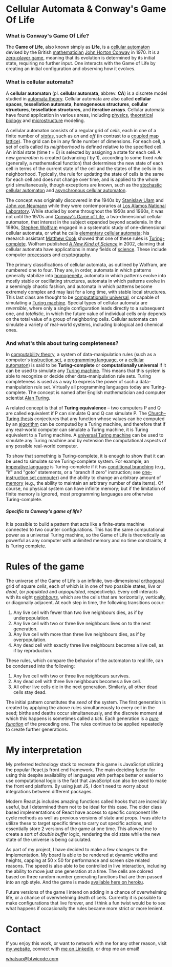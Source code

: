 # Cellular Automata & Conway's Game Of Life
### What is Conway's Game Of Life?
The **Game of Life**, also known simply as **Life**, is a [cellular automaton](https://en.wikipedia.org/wiki/Cellular_automaton "Cellular automaton") devised by the British [mathematician](https://en.wikipedia.org/wiki/Mathematician "Mathematician")  [John Horton Conway](https://en.wikipedia.org/wiki/John_Horton_Conway "John Horton Conway") in 1970. It is a [zero-player game](https://en.wikipedia.org/wiki/Zero-player_game "Zero-player game"), meaning that its evolution is determined by its initial state, requiring no further input. One interacts with the Game of Life by creating an initial configuration and observing how it evolves.

### What is cellular automata?
A  **cellular automaton**  (pl.  **cellular automata**, abbrev.  **CA**) is a discrete model studied in  [automata theory](https://en.wikipedia.org/wiki/Automata_theory "Automata theory"). Cellular automata are also called  **cellular spaces**,  **tessellation automata**,  **homogeneous structures**,  **cellular structures**,  **tessellation structures**, and  **iterative arrays**. Cellular automata have found application in various areas, including  [physics](https://en.wikipedia.org/wiki/Physics "Physics"),  [theoretical biology](https://en.wikipedia.org/wiki/Theoretical_biology "Theoretical biology")  and  [microstructure](https://en.wikipedia.org/wiki/Microstructure "Microstructure")  modeling.

A cellular automaton consists of a regular grid of  _cells_, each in one of a finite number of  _[states](https://en.wikipedia.org/wiki/State_(computer_science) "State (computer science)")_, such as  _on_  and  _off_  (in contrast to a  [coupled map lattice](https://en.wikipedia.org/wiki/Coupled_map_lattice "Coupled map lattice")). The grid can be in any finite number of dimensions. For each cell, a set of cells called its  _neighborhood_  is defined relative to the specified cell. An initial state (time  _t_ = 0) is selected by assigning a state for each cell. A new  _generation_  is created (advancing  _t_  by 1), according to some fixed  _rule_  (generally, a mathematical function)  that determines the new state of each cell in terms of the current state of the cell and the states of the cells in its neighborhood. Typically, the rule for updating the state of cells is the same for each cell and does not change over time, and is applied to the whole grid simultaneously, though exceptions are known, such as the  [stochastic cellular automaton](https://en.wikipedia.org/wiki/Stochastic_cellular_automaton "Stochastic cellular automaton")  and  [asynchronous cellular automaton](https://en.wikipedia.org/wiki/Asynchronous_cellular_automaton "Asynchronous cellular automaton").

The concept was originally discovered in the 1940s by  [Stanislaw Ulam](https://en.wikipedia.org/wiki/Stanislaw_Ulam "Stanislaw Ulam")  and  [John von Neumann](https://en.wikipedia.org/wiki/John_von_Neumann "John von Neumann")  while they were contemporaries at  [Los Alamos National Laboratory](https://en.wikipedia.org/wiki/Los_Alamos_National_Laboratory "Los Alamos National Laboratory"). While studied by some throughout the 1950s and 1960s, it was not until the 1970s and  [Conway's Game of Life](https://en.wikipedia.org/wiki/Conway%27s_Game_of_Life "Conway's Game of Life"), a two-dimensional cellular automaton, that interest in the subject expanded beyond academia. In the 1980s,  [Stephen Wolfram](https://en.wikipedia.org/wiki/Stephen_Wolfram "Stephen Wolfram")  engaged in a systematic study of one-dimensional cellular automata, or what he calls  [elementary cellular automata](https://en.wikipedia.org/wiki/Elementary_cellular_automaton "Elementary cellular automaton"); his research assistant  [Matthew Cook](https://en.wikipedia.org/wiki/Matthew_Cook "Matthew Cook")  showed that one of these rules is  [Turing-complete](https://en.wikipedia.org/wiki/Turing-complete "Turing-complete"). Wolfram published  _[A New Kind of Science](https://en.wikipedia.org/wiki/A_New_Kind_of_Science "A New Kind of Science")_  in 2002, claiming that cellular automata have applications in many fields of  [science](https://en.wikipedia.org/wiki/Science "Science"). These include computer  [processors](https://en.wikipedia.org/wiki/Processor_(computing) "Processor (computing)")  and  [cryptography](https://en.wikipedia.org/wiki/Cryptography "Cryptography").

The primary classifications of cellular automata, as outlined by Wolfram, are numbered one to four. They are, in order, automata in which patterns generally stabilize into  [homogeneity](https://en.wikipedia.org/wiki/Homogeneity "Homogeneity"), automata in which patterns evolve into mostly stable or oscillating structures, automata in which patterns evolve in a seemingly chaotic fashion, and automata in which patterns become extremely complex and may last for a long time, with stable local structures. This last class are thought to be  [computationally universal](https://en.wikipedia.org/wiki/Computationally_universal "Computationally universal"), or capable of simulating a  [Turing machine](https://en.wikipedia.org/wiki/Turing_machine "Turing machine"). Special types of cellular automata are  _reversible_, where only a single configuration leads directly to a subsequent one, and  _totalistic_, in which the future value of individual cells only depends on the total value of a group of neighboring cells. Cellular automata can simulate a variety of real-world systems, including biological and chemical ones.

### And what's this about turing completeness?
In  [computability theory](https://en.wikipedia.org/wiki/Computability_theory "Computability theory"), a system of data-manipulation rules (such as a computer's  [instruction set](https://en.wikipedia.org/wiki/Instruction_set "Instruction set"), a  [programming language](https://en.wikipedia.org/wiki/Programming_language "Programming language"), or a  [cellular automaton](https://en.wikipedia.org/wiki/Cellular_automaton "Cellular automaton")) is said to be  **Turing-complete**  or  **computationally universal**  if it can be used to simulate any  [Turing machine](https://en.wikipedia.org/wiki/Turing_machine "Turing machine"). This means that this system is able to recognize or decide other data-manipulation rule sets. Turing completeness is used as a way to express the power of such a data-manipulation rule set. Virtually all programming languages today are Turing-complete. The concept is named after English mathematician and computer scientist  [Alan Turing](https://en.wikipedia.org/wiki/Alan_Turing "Alan Turing").

A related concept is that of  **Turing equivalence** – two computers P and Q are called equivalent if P can simulate Q and Q can simulate P. The  [Church–Turing thesis](https://en.wikipedia.org/wiki/Church%E2%80%93Turing_thesis "Church–Turing thesis")  conjectures that any function whose values can be computed by an  [algorithm](https://en.wikipedia.org/wiki/Algorithm "Algorithm")  can be computed by a Turing machine, and therefore that if any real-world computer can simulate a Turing machine, it is Turing equivalent to a Turing machine. A  [universal Turing machine](https://en.wikipedia.org/wiki/Universal_Turing_machine "Universal Turing machine")  can be used to simulate any Turing machine and by extension the computational aspects of any possible real-world computer.

To show that something is Turing-complete, it is enough to show that it can be used to simulate some Turing-complete system. For example, an  [imperative language](https://en.wikipedia.org/wiki/Imperative_language "Imperative language")  is Turing-complete if it has  [conditional branching](https://en.wikipedia.org/wiki/Conditional_branching "Conditional branching")  (e.g., "if" and "goto" statements, or a "branch if zero" instruction; see  [one-instruction set computer](https://en.wikipedia.org/wiki/One-instruction_set_computer "One-instruction set computer")) and the ability to change an arbitrary amount of  [memory](https://en.wikipedia.org/wiki/Computer_memory "Computer memory")  (e.g., the ability to maintain an arbitrary number of data items). Of course, no physical system can have infinite memory; but if the limitation of finite memory is ignored, most programming languages are otherwise Turing-complete.
##### Specific to Conway's game of life?
It is possible to build a pattern that acts like a finite-state machine connected to two counter configurations. This has the same computational power as a universal Turing machine, so the Game of Life is theoretically as powerful as any computer with unlimited memory and no time constraints; it is Turing complete.

# Rules of the game
The universe of the Game of Life is an infinite, two-dimensional  [orthogonal](https://en.wikipedia.org/wiki/Orthogonality "Orthogonality")  grid of square  _cells_, each of which is in one of two possible states,  _live_  or  _dead_, (or  _populated_  and  _unpopulated_, respectively). Every cell interacts with its eight  _[neighbours](https://en.wikipedia.org/wiki/Moore_neighborhood "Moore neighborhood")_, which are the cells that are horizontally, vertically, or diagonally adjacent. At each step in time, the following transitions occur:

1.  Any live cell with fewer than two live neighbours dies, as if by underpopulation.
2.  Any live cell with two or three live neighbours lives on to the next generation.
3.  Any live cell with more than three live neighbours dies, as if by overpopulation.
4.  Any dead cell with exactly three live neighbours becomes a live cell, as if by reproduction.

These rules, which compare the behavior of the automaton to real life, can be condensed into the following:

1.  Any live cell with two or three live neighbours survives.
2.  Any dead cell with three live neighbours becomes a live cell.
3.  All other live cells die in the next generation. Similarly, all other dead cells stay dead.

The initial pattern constitutes the  _seed_  of the system. The first generation is created by applying the above rules simultaneously to every cell in the seed; births and deaths occur simultaneously, and the discrete moment at which this happens is sometimes called a  _tick_. Each generation is a  _[pure function](https://en.wikipedia.org/wiki/Pure_function "Pure function")_  of the preceding one. The rules continue to be applied repeatedly to create further generations.

# My interpretation
My preferred technology stack to recreate this game is JavaScript utilizing the popular React.js front end framework. The main deciding factor for using this despite availability of languages with perhaps better or easier to use computational logic is the fact that JavaScript can also be used to make the front end platform. By using just JS, I don't need to worry about integrations between different packages.

Modern React.js includes amazing functions called hooks that are incredibly useful, but I determined them not to be ideal for this case. The older class based implementations of React have access to specific component life cycle methods as well as previous versions of state and props. I was able to utilize these to target specific times to carry out specific actions, and essentially store 2 versions of the game at one time. This allowed me to create a sort of _double buffer_ logic, rendering the old state while the new state of the universe is being calculated.

As part of my project, I have decided to make a few changes to the implementation. My board is able to be rendered at dynamic widths and heights, capping at 50 x 50 for performance and screen size related reasons. The speed is also able to be controlled in live interaction, including the ability to move just one generation at a time. The cells are colored based on three random number generating functions that are then passed into an rgb style. And the game is made [available here on heroku](https://btwicode-game-of-life.herokuapp.com/).

Future versions of the game I intend on adding in a chance of overwhelming life, or a chance of overwhelming death of cells. Currently it is possible to make configurations that live forever, and I think a fun twist would be to see what happens if occasionally the rules became more strict or more lenient.

# Contact
If you enjoy this work, or want to network with me for any other reason, visit [my website](https://btwicode.com/), connect with [me on LinkedIn](https://www.linkedin.com/in/benjamin-t-wilson/), or drop me an email!

whatsup@btwicode.com